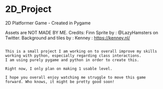 # 2D_Project
 2D Platformer Game - Created in Pygame

 Assets are NOT MADE BY ME.
 Credits:
 Finn Sprite by : @LazyHamsters on Twitter.
 Background and tiles by : Kenney : https://kenney.nl/


~~~ Developers Note ~~~

This is a small project I am working on to overall improve my skills working with python, especially regarding class interactions.
I am using purely pygame and python in order to create this.

Right now, I only plan on making 1 usable level. 

I hope you overall enjoy watching me struggle to move this game forward. Who knows, it might be pretty good soon!

